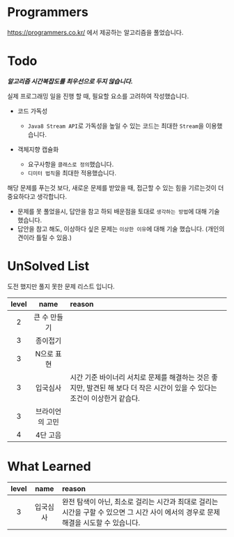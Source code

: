 # Programmers
https://programmers.co.kr/ 에서 제공하는 알고리즘을 풀었습니다.

# Todo
***알고리즘 시간복잡도를 최우선으로 두지 않습니다.***

실제 프로그래밍 일을 진행 할 때, 필요할 요소를 고려하여 작성했습니다.
- 코드 가독성
  - `Java8 Stream API`로 가독성을 높일 수 있는 코드는 최대한 `Stream`을 이용했습니다.
  
- 객체지향 캡슐화
  - 요구사항을 `클래스로 정의`했습니다.
  - `디미터 법칙`을 최대한 적용했습니다.
  
해당 문제를 푸는것 보다, 새로운 문제를 받았을 때, 접근할 수 있는 힘을 기르는것이 더 중요하다고 생각합니다.
- 문제를 못 풀었을시, 답안을 참고 하되 배운점을 토대로 `생각하는 방법`에 대해 기술 했습니다.
- 답안을 참고 해도, 이상하다 싶은 문제는 `이상한 이유`에 대해 기술 했습니다. (개인의견이라 틀릴 수 있음.) 

# UnSolved List
도전 했지만 풀지 못한 문제 리스트 입니다.

| level |      name       | reason |
| :---: | :-------------: |:------|
| 2  | 큰 수 만들기  |
|  3   | 종이접기        |
|   3   |   N으로 표현    |
| 3  |  입국심사 | 시간 기준 바이너리 서치로 문제를 해결하는 것은 좋지만, 발견된 해 보다 더 작은 시간이 있을 수 있다는 조건이 이상한거 같습다. 
|   3   | 브라이언의 고민 |
|   4   | 4단 고음    |


# What Learned
| level |      name       | reason |
| :---: | :-------------: |:-----|
|3|입국심사|완전 탐색이 아닌, 최소로 걸리는 시간과 최대로 걸리는 시간을 구할 수 있으면 그 시간 사이 에서의 경우로 문제해결을 시도할 수 있습니다.| 
